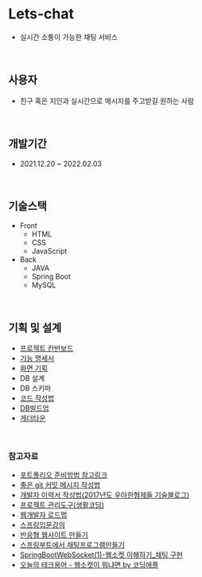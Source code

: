 # Lets-chat 
+ 실시간 소통이 가능한 채팅 서비스
<br>

## 사용자
+ 친구 혹은 지인과 실시간으로 메시지를 주고받길 원하는 사람

<br>

## 개발기간
+ 2021.12.20 ~ 2022.02.03

<br>

## 기술스택
+ Front
  + HTML
  + CSS
  + JavaScript
+ Back
  + JAVA
  + Spring Boot
  + MySQL
 
<br>

## 기획 및 설계
+ [프로젝트 칸반보드](https://github.com/jaelyung/Lets-chat/projects/1)
+ [기능 명세서](https://ruddy-joke-db6.notion.site/6752f876bc2440bcad3fef7ed8e08565)
+ [화면 기획](https://ruddy-joke-db6.notion.site/6cdf433392274722a62dd0421077832e)
+ DB 설계
+ DB 스키마
+ [코드 작성법](https://ruddy-joke-db6.notion.site/ed0c2561c2534f80ab808c2836f89388)
+ [DB빌드업](https://www.notion.so/DB-11529239670842379574a9c290f694e0)
+ [게더타운](https://gather.town/invite?token=kEDjn360mN0KMyXGjhhTxWjUu-k30exr)
<br>

### 참고자료
+ [포트폴리오 준비방법 참고링크](https://www.notion.so/9c7edc0573f4472b9da4e62e9f8a3f74)
+ [좋은 git 커밋 메시지 작성법](https://meetup.toast.com/posts/106)
+ [개발자 이력서 작성법(2017년도 우아한형제들 기술블로그)](https://techblog.woowahan.com/2531/)
+ [프로젝트 관리도구(생활코딩)](https://www.opentutorials.org/course/3837)
+ [웹개발자 로드맵](https://github.com/devJang/developer-roadmap)
+ [스프링입문강의](https://www.inflearn.com/course/%EC%8A%A4%ED%94%84%EB%A7%81-%EC%9E%85%EB%AC%B8-%EC%8A%A4%ED%94%84%EB%A7%81%EB%B6%80%ED%8A%B8)
+ [반응형 웹사이트 만들기](https://wtss.tistory.com/206)
+ [스프링부트에서 채팅프로그램만들기](https://myhappyman.tistory.com/100)
+ [SpringBootWebSocket(1)-웹소켓 이해하기_채팅 구현](https://ws-pace.tistory.com/105)
+ [오늘의 테크용어 - 웹소켓이 뭐냐면 by 코딩애플](https://www.youtube.com/watch?v=yXPCg5eupGM)
